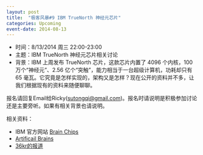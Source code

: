 ```yaml
---
layout: post
title:  "极客风暴#9 IBM TrueNorth 神经元芯片"
categories: Upcoming
event-date: 2014-08-13
---
```


- 时间：8/13/2014 周三 22:00-23:00
- 主题：IBM TrueNorth 神经元芯片相关讨论
- 背景：IBM 上周发布 TrueNorth 芯片，这款芯片内置了 4096 个内核，100 万个“神经元”、2.56 亿个“突触”，能力相当于一台超级计算机，功耗却只有 65 毫瓦。它究竟是怎样实现的，架构又是怎样？现在公开的资料并不多，让我们根据现有的资料来随便聊聊。

报名请回复Email给Ricky(sutongqi@gmail.com)。报名时请说明是积极参加讨论还是主要旁听。如果有相关背景也请说明。

相关资料：
- IBM 官方网站 [Brain Chips](http://www.research.ibm.com/articles/brain-chip.shtml)
- [Artificail Brains](http://www.artificialbrains.com/darpa-synapse-program)
- [36kr的报道](http://www.36kr.com/p/214445.html)